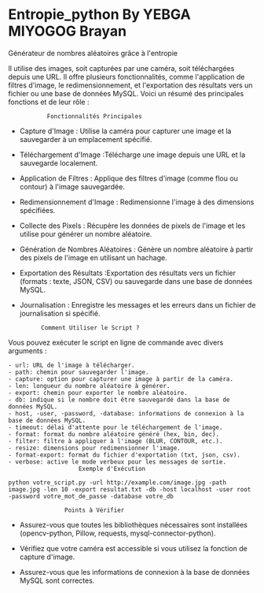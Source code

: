 # Entropie_python By YEBGA MIYOGOG Brayan

Générateur de nombres aléatoires grâce à l'entropie

Il utilise des images, soit capturées par une caméra, soit téléchargées depuis une URL. Il offre plusieurs fonctionnalités, comme l'application de filtres d'image, le redimensionnement, et l'exportation des résultats vers un fichier ou une base de données MySQL. Voici un résumé des principales fonctions et de leur rôle :

               Fonctionnalités Principales

- Capture d'Image : Utilise la caméra pour capturer une image et la sauvegarder à un emplacement spécifié.

- Téléchargement d'Image :Télécharge une image depuis une URL et la sauvegarde localement.

- Application de Filtres : Applique des filtres d'image (comme flou ou contour) à l'image sauvegardée.

- Redimensionnement d'Image : Redimensionne l'image à des dimensions spécifiées.

- Collecte des Pixels : Récupère les données de pixels de l'image et les utilise pour générer un nombre aléatoire.

- Génération de Nombres Aléatoires : Génère un nombre aléatoire à partir des pixels de l'image en utilisant un hachage.

- Exportation des Résultats :Exportation des résultats vers un fichier (formats : texte, JSON, CSV) ou sauvegarde dans une base de données MySQL.

- Journalisation : Enregistre les messages et les erreurs dans un fichier de journalisation si spécifié.
            
            Comment Utiliser le Script ?

Vous pouvez exécuter le script en ligne de commande avec divers arguments :

    - url: URL de l'image à télécharger.
    - path: chemin pour sauvegarder l'image.
    - capture: option pour capturer une image à partir de la caméra.
    - len: longueur du nombre aléatoire à générer.
    - export: chemin pour exporter le nombre aléatoire.
    - db: indique si le nombre doit être sauvegardé dans la base de données MySQL.
    - host, -user, -password, -database: informations de connexion à la base de données MySQL.
    - timeout: délai d'attente pour le téléchargement de l'image.
    - format: format du nombre aléatoire généré (hex, bin, dec).
    - filter: filtre à appliquer à l'image (BLUR, CONTOUR, etc.).
    - resize: dimensions pour redimensionner l'image.
    - format-export: format du fichier d'exportation (txt, json, csv).
    - verbose: active le mode verbeux pour les messages de sortie.
                        Exemple d'Exécution

    python votre_script.py -url http://example.com/image.jpg -path image.jpg -len 10 -export resultat.txt -db -host localhost -user root -password votre_mot_de_passe -database votre_db

                    Points à Vérifier

- Assurez-vous que toutes les bibliothèques nécessaires sont installées (opencv-python, Pillow, requests, mysql-connector-python).

- Vérifiez que votre caméra est accessible si vous utilisez la fonction de capture d'image.

- Assurez-vous que les informations de connexion à la base de données MySQL sont correctes.